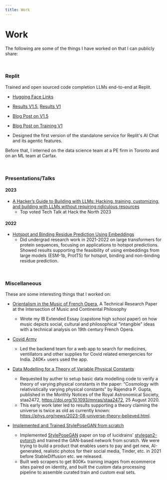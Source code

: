 ```yaml
---
title: Work
---
```


# Work

The following are some of the things I have worked on that I can publicly share: 

&nbsp;

### Replit

Trained and open sourced code completion LLMs end-to-end at Replit.

- [Hugging Face Links](https://huggingface.co/replit)
- [Results V1.5](https://x.com/amasad/status/1711513492635922822?s=20), [Results V1](https://x.com/swyx/status/1651020776689262592?s=20)
- [Blog Post on V1.5](https://blog.replit.com/replit-code-v1_5)
- [Blog Post on Training V1](https://blog.replit.com/llm-training)

- Designed the first version of the standalone service for Replit's AI Chat and its agentic features.

Before that, I interned on the data science team at a PE firm in Toronto and on an ML team at Carfax.

&nbsp;

### Presentations/Talks

#### 2023

-  [A Hacker’s Guide to Building with LLMs: Hacking, training, customizing, and building with LLMs without requiring ridiculous resources](https://docs.google.com/presentation/d/e/2PACX-1vTLjv-8VLKHhnD2yXx7jw9Zmf4qPbEdIbzeNUYUzPDZUerINe3j5PvRMVVDurpsgOYilkk6PXEVS1I6/pub?start=false&loop=false&delayms=3000)
    - Top voted Tech Talk at Hack the North 2023

#### 2022
- [Hotspot and Binding Residue Prediction Using Embeddings](https://docs.google.com/presentation/d/1YsG27N8W5kLrhAgaKt80BJ5kp1ccqVLBZNUr29kC9Ko/edit?usp=sharing)
    - Did undergrad research work in 2021-2022 on large transformers for protein sequences, focusing on applications to hotspot predictions. Showed results supporting the feasibility of using embeddings from large models (ESM-1b, ProtT5) for hotspot, binding and non-binding residue prediction. 


&nbsp;

### Miscellaneous 

These are some interesting things that I worked on: 

- [Orientalism in the Music of French Opera](https://drive.google.com/file/d/1crrPGjOr5IZAs2COe6bLNWP6SG26SzUG/view), A Technical Research Paper at the Intersection of Music and Continental Philosophy
    - Wrote my IB Extended Essay (capstone high school paper) on how music depicts social, cultural and philosophical "intangible" ideas with a technical analysis on 19th century French Opera.

- [Covid Army](https://github.com/covidarmy)
    - Led the backend team for a web app to search for medicines, ventillators and other supplies for Covid related emergencies for India. 240K+ users used the app.

- [Data Modelling for a Theory of Variable Physical Constants](https://doi.org/10.1093/mnras/staa2472)
    - Requested by auther to setup basic data modelling code to verify a theory of varying physical constants in the paper: “Cosmology with relativistically varying physical constants” by Rajendra P. Gupta, published in the Monthly Notices of the Royal Astronomical Society, staa2472, https://doi.org/10.1093/mnras/staa2472, 25 August 2020.
    - This early work later led to results supporting a theory claiming the universe is twice as old as currently known: https://phys.org/news/2023-08-universe-theory-believed.html. 


- [Implemented and Trained StylePoseGAN  from scratch](https://wandb.ai/msinghal/spgan_spliced_runs?workspace=user-msinghal)
    - Implemented [StylePoseGAN](https://vcai.mpi-inf.mpg.de/projects/Styleposegan/) paper on top of lucidrains' [stylegan2-pytorch](https://github.com/lucidrains/stylegan2-pytorch) and trained the GAN-based network from scratch. We were trying to build a product that enables users to pay and get new, AI-generated, realistic photos for their social media, Tinder, etc. in 2021 before StableDiffusion etc. we released.
    - Built web scrapers to get 800K+ training images from ecommerce sites paired on identity, and built the custom data processing pipeline to assemble curated train and custom eval sets. 
